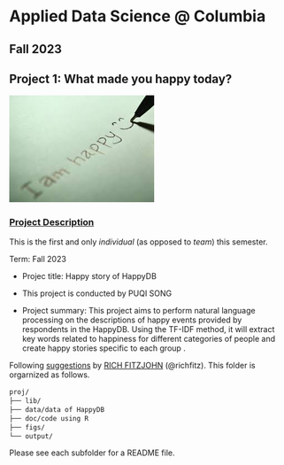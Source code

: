 # Applied Data Science @ Columbia
## Fall 2023
## Project 1: What made you happy today?

![image](figs/title.jpeg)

### [Project Description](doc/Proj1_desc.md)
This is the first and only *individual* (as opposed to *team*) this semester. 

Term: Fall 2023

+ Projec title: Happy story of HappyDB
+ This project is conducted by PUQI SONG

+ Project summary: This project aims to perform natural language processing on the descriptions of happy events provided by respondents in the HappyDB. Using the TF-IDF method, it will extract key words related to happiness for different categories of people and create happy stories specific to each group .

Following [suggestions](http://nicercode.github.io/blog/2013-04-05-projects/) by [RICH FITZJOHN](http://nicercode.github.io/about/#Team) (@richfitz). This folder is orgarnized as follows.

```
proj/
├── lib/
├── data/data of HappyDB
├── doc/code using R
├── figs/
└── output/
```

Please see each subfolder for a README file.
